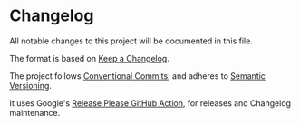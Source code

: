# Changelog
All notable changes to this project will be documented in this file.

The format is based on [Keep a Changelog](https://keepachangelog.com/en/1.0.0/).

The project follows [Conventional Commits](https://www.conventionalcommits.org/en/v1.0.0/),
and adheres to [Semantic Versioning](https://semver.org/spec/v2.0.0.html).

It uses Google's [Release Please GitHub Action](https://github.com/marketplace/actions/release-please-action),
for releases and Changelog maintenance.
